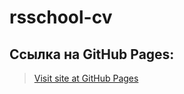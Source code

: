 # rsschool-cv

## Ссылка на GitHub Pages:

> [Visit site at GitHub Pages](https://nataliesolts.github.io/rsschool-cv/cv)
